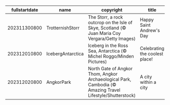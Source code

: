 |fullstartdate|name|copyright|title|image|
|--|--|--|--|--|
202311300800|TrotternishStorr|The Storr, a rock outcrop on the Isle of Skye, Scotland (© Juan Maria Coy Vergara/Getty Images)|Happy Saint Andrew's Day|![](/en-US/2023/12/202311300800TrotternishStorr.jpg)|
202312010800|IcebergAntarctica|Iceberg in the Ross Sea, Antarctica (© Michel Roggo/Minden Pictures)|Celebrating the coolest place!|![](/en-US/2023/12/202312010800IcebergAntarctica.jpg)|
202312020800|AngkorPark|North Gate of Angkor Thom, Angkor Archaeological Park, Cambodia (© Amazing Travel Lifestyle/Shutterstock)|A city within a city|![](/en-US/2023/12/202312020800AngkorPark.jpg)|
